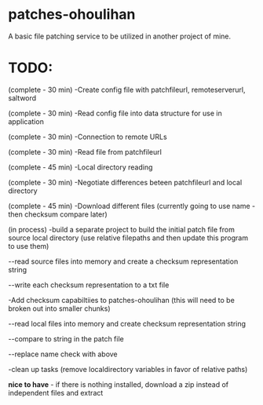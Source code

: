 # patches-ohoulihan
A basic file patching service to be utilized in another project of mine.


# TODO:
(complete - 30 min) -Create config file with patchfileurl, remoteserverurl, saltword

(complete - 30 min) -Read config file into data structure for use in application

(complete - 30 min) -Connection to remote URLs

(complete - 30 min) -Read file from patchfileurl

(complete - 45 min) -Local directory reading

(complete - 30 min) -Negotiate differences beteen patchfileurl and local directory 

(complete - 45 min) -Download different files  (currently going to use name -then checksum compare later) 

(in process) -build a separate project to build the initial patch file from source local directory  (use relative filepaths and then update this program to use them)

--read source files into memory and create a checksum representation string

--write each checksum representation to a txt file

-Add checksum capabiltiies to patches-ohoulihan (this will need to be broken out into smaller chunks)

--read local files into memory and create checksum representation string

--compare to string in the patch file

--replace name check with above

-clean up tasks (remove localdirectory variables in favor of relative paths)

**nice to have** - if there is nothing installed, download a zip instead of independent files and extract
